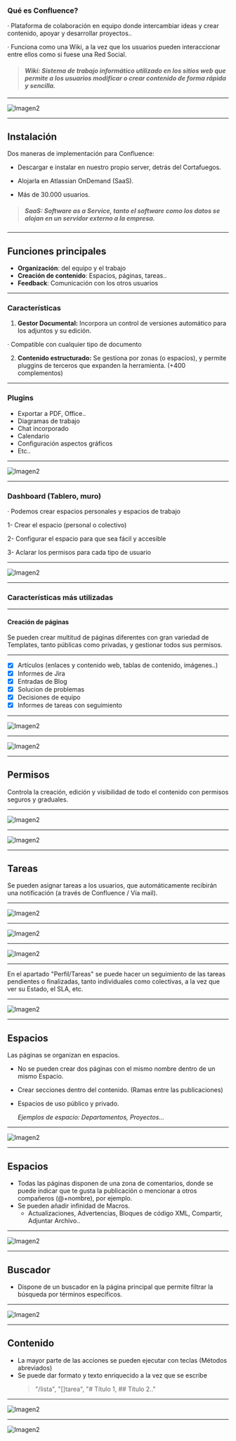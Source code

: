 ### Qué es Confluence?
· Plataforma de colaboración en equipo donde intercambiar ideas y crear 
contenido, apoyar y desarrollar proyectos..

· Funciona como una Wiki, a la vez que los usuarios pueden interaccionar entre
ellos como si fuese una Red Social.

> #### *Wiki: Sistema de trabajo informático utilizado en los sitios web que permite a los usuarios modificar o crear contenido de forma rápida y sencilla.*

---

![Imagen2](/Imagenes/confluence.jpg)

---

## **Instalación**
Dos maneras de implementación para Confluence:
- Descargar e instalar en nuestro propio server, detrás del Cortafuegos.

- Alojarla en Atlassian OnDemand (SaaS). 
 - Más de 30.000 usuarios.

> ##### *SaaS: Software as a Service, tanto el software como los datos se alojan en un servidor externo a la empresa.*

---

## **Funciones principales**
* **Organización**: del equipo y el trabajo
* **Creación de contenido**: Espacios, páginas, tareas..
* **Feedback**: Comunicación con los otros usuarios

---

### **Características**
1. **Gestor Documental:** Incorpora un control de versiones automático
para los adjuntos y su edición. 

 · Compatible con cualquier tipo de documento

2. **Contenido estructurado:** Se gestiona por zonas (o espacios), y permite pluggins
de terceros que expanden la herramienta. (+400 complementos)

---

### Plugins 

- Exportar a PDF, Office..
- Diagramas de trabajo
- Chat incorporado
- Calendario
- Configuración aspectos gráficos
- Etc..

---

![Imagen2](/Imagenes/Ejemplopag2.png)

---

### **Dashboard (Tablero, muro)**
· Podemos crear espacios personales y espacios de trabajo

1- Crear el espacio (personal o colectivo)

2- Configurar el espacio para que sea fácil y accesible

3- Aclarar los permisos para cada tipo de usuario

---

![Imagen2](/Imagenes/Dashboard.png)

---

### **Características más utilizadas**

---

#### Creación de páginas

Se pueden crear multitud de páginas diferentes con gran variedad de Templates,
tanto públicas como privadas, y gestionar todos sus permisos.

---

- [X] Artículos (enlaces y contenido web, tablas de contenido, imágenes..)
- [X] Informes de Jira
- [X] Entradas de Blog
- [X] Solucion de problemas
- [X] Decisiones de equipo
- [X] Informes de tareas con seguimiento

---

![Imagen2](/Imagenes/Createpag.png)

---

![Imagen2](/Imagenes/Createpag2.png)

---

## **Permisos**

Controla la creación, edición y visibilidad de todo el contenido
con permisos seguros y graduales.

---

![Imagen2](/Imagenes/Permisos2.png)

---

![Imagen2](/Imagenes/Permisos.png)

---

## **Tareas**
Se pueden asignar tareas a los usuarios, que automáticamente recibirán
una notificación (a través de Confluence / Vía mail).

---

![Imagen2](/Imagenes/Tareas3.png)

---

![Imagen2](/Imagenes/Ejemplopag.png)

---

![Imagen2](/Imagenes/Notificaciones.png)

---

En el apartado "Perfil/Tareas" se puede hacer un seguimiento de las tareas pendientes o finalizadas, tanto individuales como colectivas, a la vez que ver su Estado, el SLA, etc.

---

![Imagen2](/Imagenes/tareas4.png)

---

## **Espacios**
Las páginas se organizan en espacios.
* No se pueden crear dos páginas con el mismo nombre dentro de un mismo Espacio.
* Crear secciones dentro del contenido. (Ramas entre las publicaciones)
* Espacios de uso público y privado.

	_Ejemplos de espacio: Departamentos, Proyectos..._

---

![Imagen2](/Imagenes/Espacios2.png)

---

## **Espacios**
- Todas las páginas disponen de una zona de comentarios, donde se puede indicar
que te gusta la publicación o mencionar a otros compañeros (@+nombre), por ejemplo.
- Se pueden añadir infinidad de Macros.
	- Actualizaciones, Advertencias, Bloques de código XML, Compartir, Adjuntar Archivo..

---

![Imagen2](/Imagenes/Macrocoment.png)

---

## **Buscador**
- Dispone de un buscador en la página principal que permite filtrar la búsqueda por
términos específicos.

---

![Imagen2](/Imagenes/Busqueda.png)

---

## Contenido

- La mayor parte de las acciones se pueden ejecutar con teclas (Métodos abreviados)
- Se puede dar formato y texto enriquecido a la vez que se escribe
	> "/lista", "[]tarea", "# Título 1, ## Título 2.."

---

![Imagen2](/Imagenes/enriquecido.png)

---

![Imagen2](/Imagenes/fin.png)























